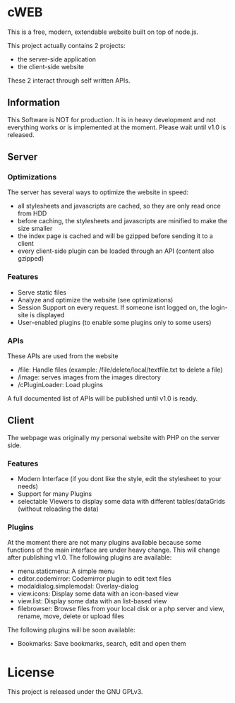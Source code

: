 # cWEB
This is a free, modern, extendable website built on top of node.js.

This project actually contains 2 projects:

*   the server-side application
*   the client-side website

These 2 interact through self written APIs.

## Information
This Software is NOT for production. It is in heavy development and not everything works or is implemented at the moment. Please wait until v1.0 is released.

## Server
### Optimizations
The server has several ways to optimize the website in speed:

*   all stylesheets and javascripts are cached, so they are only read once from HDD
*   before caching, the stylesheets and javascripts are minified to make the size smaller
*   the index page is cached and will be gzipped before sending it to a client
*   every client-side plugin can be loaded through an API (content also gzipped)

### Features
*   Serve static files
*   Analyze and optimize the website (see optimizations)
*   Session Support on every request. If someone isnt logged on, the login-site is displayed
*   User-enabled plugins (to enable some plugins only to some users)

### APIs
These APIs are used from the website

*   /file: Handle files (example: /file/delete/local/textfile.txt to delete a file)
*   /image: serves images from the images directory
*   /cPluginLoader: Load plugins

A full documented list of APIs will be published until v1.0 is ready.

## Client
The webpage was originally my personal website with PHP on the server side.

### Features
*   Modern Interface (if you dont like the style, edit the stylesheet to your needs)
*   Support for many Plugins
*   selectable Viewers to display some data with different tables/dataGrids (without reloading the data)

### Plugins
At the moment there are not many plugins available because some functions of the main interface are under heavy change. This will change after publishing v1.0.
The following plugins are available:

*   menu.staticmenu: A simple menu
*   editor.codemirror: Codemirror plugin to edit text files
*   modaldialog.simplemodal: Overlay-dialog
*   view.icons: Display some data with an icon-based view
*   view.list: Display some data with an list-based view
*   filebrowser: Browse files from your local disk or a php server and view, rename, move, delete or upload files

The following plugins will be soon available:

*   Bookmarks: Save bookmarks, search, edit and open them

# License
This project is released under the GNU GPLv3.